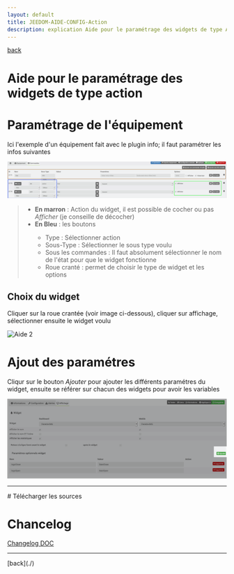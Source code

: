 ```yaml
---
layout: default
title: JEEDOM-AIDE-CONFIG-Action
description: explication Aide pour le paramétrage des widgets de type Action
---
```

[back](./)
# Aide pour le paramétrage des widgets de type action

# Paramétrage de l'équipement
Ici l'exemple d'un équipement fait avec le plugin info; il faut paramétrer les infos suivantes
<p><img src="img/AIDE_CONFIG_ACTION_1.png" alt="Aide 1" /></p>
<blockquote>
        <ul>
            <li><b>En marron</b> : Action du widget, il est possible de cocher ou pas <i>Afficher</i> (je conseille de décocher)</li>
            <li><b>En Bleu</b> :  	les boutons</li>
            <ul>
                <li>Type : Sélectionner action</li>
                <li>Sous-Type : Sélectionner le sous type voulu</li>
                <li>Sous les commandes : Il faut absolument sélectionner le nom de l'état pour que le widget fonctionne</li>
                <li>Roue cranté : permet de choisir le type de widget et les options</li>
            </ul>
        </ul>
</blockquote>

## Choix du widget
Cliquer sur la roue crantée (voir image ci-dessous), cliquer sur affichage, sélectionner ensuite le widget voulu
<p><img src="img/img/AIDE_CONFIG_INFO_2.png" alt="Aide 2" /></p>

# Ajout des paramétres
Cliqur sur le bouton <i>Ajouter</i> pour ajouter les différents paramétres du widget, ensuite se référer sur chacun des widgets pour avoir les variables
<p><img src="img/AIDE_CONFIG_INFO_3.png" alt="Aide 3" /></p>

<hr />
# Télécharger les sources

# Chancelog
<a href="https://github.com/JEALG/JEEDOM-Widget_JAG-doc/commits/master">Changelog DOC</a>

<hr />
[back](./)